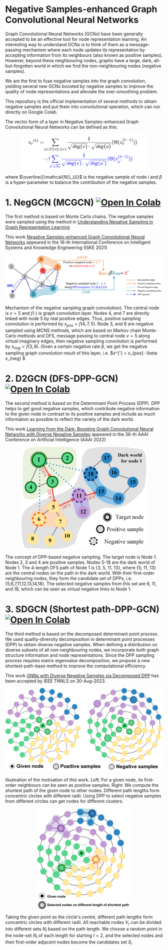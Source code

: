 # Negative Samples-enhanced Graph Convolutional Neural Networks
Graph Convolutional Neural Networks (GCNs) have been generally accepted to be an effective tool for node representation learning. An interesting way to understand GCNs is to think of them as a message-passing mechanism where each node updates its representation by accepting information from its neighbours (also known as positive samples). However, beyond these neighbouring nodes, graphs have a large, dark, all-but-forgotten world in which we find the non-neighbouring nodes (negative samples).

We are the first to fuse negative samples into the graph convolution, yielding several new GCNs boosted by negative samples to improve the quality of node representations and alleviate the over-smoothing problem.

This repository is the official implementation of several methods to obtain negative samples and put them into convolutional operation, which can run directly on Google Colab.

The vector form of a layer in Negative Samples-enhanced Graph Convolutional Neural Networks can be defined as this:

<div align = center><img src="Vector-NegGCN.png" width="400"></div>


where $\overline{{\mathcal{N}}_{i}}$ 
is the negative sample of node 
$i$ 
and 
$\beta$ 
is a hyper-parameter to balance the contribution of the negative samples.


# 1. NegGCN (MCGCN) [![Open In Colab](https://colab.research.google.com/assets/colab-badge.svg)](https://colab.research.google.com/drive/1HuIDqZHDZutKRzwH4menhgYVEQsjun9a?usp=sharing)

The first method is based on Monte Carlo chains. The negative samples were sampled using the method in [Understanding Negative Sampling in Graph Representation Learning](https://arxiv.org/pdf/2005.09863.pdf)

This work [Negative Samples-enhanced Graph Convolutional Neural Networks](https://ieeexplore.ieee.org/document/9755440) appeared in the 16-th International Conference on Intelligent Systems and Knowledge Engineering  (ISKE 2021)

![NegGcn](NegGCN(MCGCN).jpg)

Mechanism of the negative sampling graph convolution}. The central node is 
$v=5$
and 
$f(\cdot)$
is graph convolution layer. Nodes 4, and 7 are directly linked with node 5 by real positive edges. Thus, positive sampling convolution is performed by $x_{pos}=f(4,7,5).$ 
Node 3, and 8 are negative sampled using MCNS methods, which are based on Markov chain Monte-Carlo methods and DFS, message passing to central node $v=5$ 
along virtual imaginary edges, then negative sampling convolution is performed by $x_{neg}=f(3,8).$ 
Given a certain negative rate $\beta$, 
we get the negative sampling graph convolution result of this layer, i.e. $x^{'} = x_{pos} -\beta x_{neg} $ 

# 2. D2GCN (DFS-DPP-GCN)  [![Open In Colab](https://colab.research.google.com/assets/colab-badge.svg)](https://drive.google.com/file/d/1jYKH9KaozAewr56ttqxB3I_NsWLUKhnM/view?usp=sharing)
The second method is based on the Determinant Point Process (DPP). DPP helps to get good negative samples, which contribute negative information to the given node in contrast to its positive samples and include as much information as possible to reflect the variety of the dark world.

This work [Learning from the Dark: Boosting Graph Convolutional Neural Networks with Diverse Negative Samples](https://aaai-2022.virtualchair.net/poster_aaai4442) appeared in the 36-th AAAI Conference on Artificial Intelligence (AAAI 2022)

<div align = center><img src="D2GCN-DFS.png" width="400"></div>

The concept of DPP-based negative sampling. The target node is Node 1. Nodes 2, 3 and 4 are positive samples. Nodes 5-18 are the dark world of Node 1. The 4-length DFS path of Node 1 is {3, 5, 11, 13}, where {5, 11, 13} are the central nodes on the path in the dark world. With their first-order neighbouring nodes, they form the candidate set of DPPs, i.e.{5,6,7,11,12,13,14,18}. The selected negative samples from this set are 6, 11, and 18, which can be seen as virtual negative links to Node 1.

# 3. SDGCN (Shortest path-DPP-GCN) [![Open In Colab](https://colab.research.google.com/assets/colab-badge.svg)](https://colab.research.google.com/drive/1fobrHmuNvnGvg-6ZlRIc1thfxc6uq4g-?usp=sharing)

The third method is based on the decomposed determinant point process. We used quality-diversity decomposition in determinant point processes (DPP) to obtain diverse negative samples. When defining a distribution on diverse subsets of all non-neighbouring nodes, we incorporate both graph structure information and node representations. Since the DPP sampling process requires matrix eigenvalue decomposition, we propose a new shortest-path-base method to improve the computational efficiency.

This work [GNNs with Diverse Negative Samples via Decomposed DPP](https://arxiv.org/abs/2212.02055) has been accepted by IEEE TNNLS on 30-Aug-2023.

<div align = center><img src="Spath.png" width="600"></div>

Illustration of the motivation of this work. Left: For a given node, its first-order neighbours can be seen as positive samples.  Right: We compute the shortest path of the given node to other nodes. Different path lengths form concentric circles with different radii. Using DPP to select negative samples from different circles can get nodes for different clusters.

<div align = center><img src="Spath-Negative.png" width="300"></div>

Taking the given point as the circle's centre, different path lengths form concentric circles with different radii. All reachable nodes $V_{r}$ can be divided into different sets $N_{l}$ based on the path length. We choose a random point in the node-set $N_{l}$ of each length for starting $l = 2$, and the selected nodes and their first-order adjacent nodes become the candidates set $S_i$
